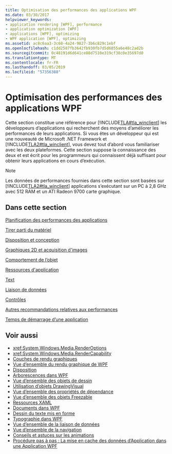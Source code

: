 ```yaml
---
title: Optimisation des performances des applications WPF
ms.date: 03/30/2017
helpviewer_keywords:
- application rendering [WPF], performance
- application optimization [WPF]
- applications [WPF], optimizing
- WPF application [WPF], optimizing
ms.assetid: ac8c6aa3-3c68-4a24-9827-3b6c829c1ebf
ms.openlocfilehash: c1dd2587fb3642fb930fb7d5d6855a6e48c2ad2b
ms.sourcegitcommit: 0c48191d6d641ce88d7510e319cf38c0e35697d0
ms.translationtype: MT
ms.contentlocale: fr-FR
ms.lasthandoff: 03/05/2019
ms.locfileid: "57356388"
---
```

# <a name="optimizing-wpf-application-performance"></a>Optimisation des performances des applications WPF
Cette section constitue une référence pour [!INCLUDE[TLA#tla_winclient](../../../../includes/tlasharptla-winclient-md.md)] les développeurs d’applications qui recherchent des moyens d’améliorer les performances de leurs applications. Si vous êtes un développeur qui est une nouveauté de Microsoft .NET Framework et [!INCLUDE[TLA2#tla_winclient](../../../../includes/tla2sharptla-winclient-md.md)], vous devez tout d’abord vous familiariser avec les deux plateformes. Cette section suppose la connaissance des deux et est écrit pour les programmeurs qui connaissent déjà suffisant pour obtenir leurs applications en cours d’exécution.  
  
> [!NOTE]
>  Les données de performances fournies dans cette section sont basées sur [!INCLUDE[TLA2#tla_winclient](../../../../includes/tla2sharptla-winclient-md.md)] applications s’exécutant sur un PC à 2,8 GHz avec 512 RAM et un ATI Radeon 9700 carte graphique.  
  
## <a name="in-this-section"></a>Dans cette section  
 [Planification des performances des applications](planning-for-application-performance.md)  
  
 [Tirer parti du matériel](optimizing-performance-taking-advantage-of-hardware.md)  
  
 [Disposition et conception](optimizing-performance-layout-and-design.md)  
  
 [Graphiques 2D et acquisition d'images](optimizing-performance-2d-graphics-and-imaging.md)  
  
 [Comportement de l’objet](optimizing-performance-object-behavior.md)  
  
 [Ressources d'application](optimizing-performance-application-resources.md)  
  
 [Text](optimizing-performance-text.md)  
  
 [Liaison de données](optimizing-performance-data-binding.md)  
  
 [Contrôles](optimizing-performance-controls.md)  
  
 [Autres recommandations relatives aux performances](optimizing-performance-other-recommendations.md)  
  
 [Temps de démarrage d’une application](application-startup-time.md)  
  
## <a name="see-also"></a>Voir aussi
- <xref:System.Windows.Media.RenderOptions>
- <xref:System.Windows.Media.RenderCapability>
- [Couches de rendu graphiques](graphics-rendering-tiers.md)
- [Vue d’ensemble du rendu graphique de WPF](../graphics-multimedia/wpf-graphics-rendering-overview.md)
- [Disposition](layout.md)
- [Arborescences dans WPF](trees-in-wpf.md)
- [Vue d’ensemble des objets de dessin](../graphics-multimedia/drawing-objects-overview.md)
- [Utilisation d’objets DrawingVisual](../graphics-multimedia/using-drawingvisual-objects.md)
- [Vue d’ensemble des propriétés de dépendance](dependency-properties-overview.md)
- [Vue d’ensemble des objets Freezable](freezable-objects-overview.md)
- [Ressources XAML](xaml-resources.md)
- [Documents dans WPF](documents-in-wpf.md)
- [Dessin du texte mis en forme](drawing-formatted-text.md)
- [Typographie dans WPF](typography-in-wpf.md)
- [Vue d’ensemble de la liaison de données](../data/data-binding-overview.md)
- [Vue d’ensemble de la navigation](../app-development/navigation-overview.md)
- [Conseils et astuces sur les animations](../graphics-multimedia/animation-tips-and-tricks.md)
- [Procédure pas à pas : La mise en cache des données d’Application dans une Application WPF](walkthrough-caching-application-data-in-a-wpf-application.md)
